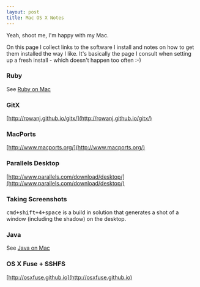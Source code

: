 ```yaml
---
layout: post
title: Mac OS X Notes
---
```


Yeah, shoot me, I'm happy with my Mac.

On this page I collect links to the software I install and notes on how to get
them installed the way I like. It's basically the page I consult when setting
up a fresh install - which doesn't happen too often :-)

### Ruby
  See [Ruby on Mac](Ruby_on_Mac.html)

### GitX
  [http://rowanj.github.io/gitx/](http://rowanj.github.io/gitx/)

### MacPorts
  [http://www.macports.org/](http://www.macports.org/)

### Parallels Desktop
  [http://www.parallels.com/download/desktop/](http://www.parallels.com/download/desktop/)

### Taking Screenshots

<tt>cmd+shift+4+space</tt> is a build in solution that generates a shot of a
window (including the shadow) on the desktop.

### Java
  See [Java on Mac](Java_on_Mac.html)

### OS X Fuse + SSHFS
  [http://osxfuse.github.io](http://osxfuse.github.io)
